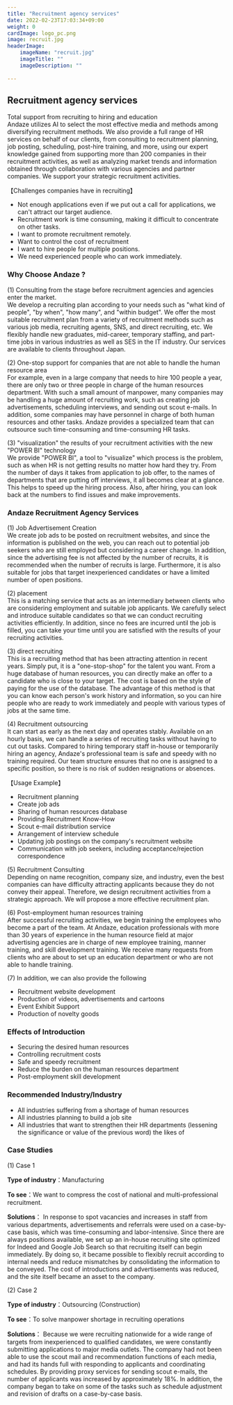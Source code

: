 ```yaml
---
title: "Recruitment agency services"
date: 2022-02-23T17:03:34+09:00
weight: 0
cardImage: logo_pc.png
image: recruit.jpg
headerImage:
    imageName: "recruit.jpg"
    imageTitle: ""
    imageDescription: ""
 
---
```


## Recruitment agency services
Total support from recruiting to hiring and education     
Andaze utilizes AI to select the most effective media and methods among diversifying recruitment methods. We also provide a full range of HR services on behalf of our clients, from consulting to recruitment planning, job posting, scheduling, post-hire training, and more, using our expert knowledge gained from supporting more than 200 companies in their recruitment activities, as well as analyzing market trends and information obtained through collaboration with various agencies and partner companies. We support your strategic recruitment activities.    

【Challenges companies have in recruiting】
* Not enough applications even if we put out a call for applications, we can't attract our target audience.
* Recruitment work is time consuming, making it difficult to concentrate on other tasks.
* I want to promote recruitment remotely.
* Want to control the cost of recruitment
* I want to hire people for multiple positions.
* We need experienced people who can work immediately.

### Why Choose Andaze ?
(1)	Consulting from the stage before recruitment agencies and agencies enter the market.        
We develop a recruiting plan according to your needs such as "what kind of people", "by when", "how many", and "within budget". We offer the most suitable recruitment plan from a variety of recruitment methods such as various job media, recruiting agents, SNS, and direct recruiting, etc. We flexibly handle new graduates, mid-career, temporary staffing, and part-time jobs in various industries as well as SES in the IT industry. Our services are available to clients throughout Japan.

(2)	One-stop support for companies that are not able to handle the human resource area       
For example, even in a large company that needs to hire 100 people a year, there are only two or three people in charge of the human resources department. With such a small amount of manpower, many companies may be handling a huge amount of recruiting work, such as creating job advertisements, scheduling interviews, and sending out scout e-mails. In addition, some companies may have personnel in charge of both human resources and other tasks. Andaze provides a specialized team that can outsource such time-consuming and time-consuming HR tasks.

(3)	"visualization" the results of your recruitment activities with the new "POWER BI" technology       
We provide "POWER BI", a tool to "visualize" which process is the problem, such as when HR is not getting results no matter how hard they try. From the number of days it takes from application to job offer, to the names of departments that are putting off interviews, it all becomes clear at a glance. This helps to speed up the hiring process. Also, after hiring, you can look back at the numbers to find issues and make improvements.

### Andaze Recruitment Agency Services
(1)	Job Advertisement Creation       
We create job ads to be posted on recruitment websites, and since the information is published on the web, you can reach out to potential job seekers who are still employed but considering a career change. In addition, since the advertising fee is not affected by the number of recruits, it is recommended when the number of recruits is large. Furthermore, it is also suitable for jobs that target inexperienced candidates or have a limited number of open positions.

(2)	placement      
This is a matching service that acts as an intermediary between clients who are considering employment and suitable job applicants. We carefully select and introduce suitable candidates so that we can conduct recruiting activities efficiently. In addition, since no fees are incurred until the job is filled, you can take your time until you are satisfied with the results of your recruiting activities.

(3)	direct recruiting     
This is a recruiting method that has been attracting attention in recent years. Simply put, it is a "one-stop-shop" for the talent you want. From a huge database of human resources, you can directly make an offer to a candidate who is close to your target. The cost is based on the style of paying for the use of the database. The advantage of this method is that you can know each person's work history and information, so you can hire people who are ready to work immediately and people with various types of jobs at the same time.

(4)	Recruitment outsourcing       
It can start as early as the next day and operates stably. Available on an hourly basis, we can handle a series of recruiting tasks without having to cut out tasks. Compared to hiring temporary staff in-house or temporarily hiring an agency, Andaze's professional team is safe and speedy with no training required. Our team structure ensures that no one is assigned to a specific position, so there is no risk of sudden resignations or absences.

【Usage Example】
* Recruitment planning
* Create job ads
* Sharing of human resources database
* Providing Recruitment Know-How
* Scout e-mail distribution service
* Arrangement of interview schedule
* Updating job postings on the company's recruitment website
* Communication with job seekers, including acceptance/rejection correspondence

(5)	Recruitment Consulting    
Depending on name recognition, company size, and industry, even the best companies can have difficulty attracting applicants because they do not convey their appeal. Therefore, we design recruitment activities from a strategic approach. We will propose a more effective recruitment plan.

(6)	Post-employment human resources training    
After successful recruiting activities, we begin training the employees who become a part of the team. At Andaze, education professionals with more than 30 years of experience in the human resource field at major advertising agencies are in charge of new employee training, manner training, and skill development training. We receive many requests from clients who are about to set up an education department or who are not able to handle training.

(7)	In addition, we can also provide the following

* Recruitment website development
* Production of videos, advertisements and cartoons
* Event Exhibit Support
* Production of novelty goods

### Effects of Introduction
* Securing the desired human resources
* Controlling recruitment costs
* Safe and speedy recruitment
* Reduce the burden on the human resources department
* Post-employment skill development

### Recommended Industry/Industry
* All industries suffering from a shortage of human resources
* All industries planning to build a job site
* All industries that want to strengthen their HR departments
(lessening the significance or value of the previous word) the likes of

### Case Studies
(1)	Case 1   

**Type of industry**：Manufacturing  

**To see**：We want to compress the cost of national and multi-professional recruitment.     

**Solutions**： In response to spot vacancies and increases in staff from various departments, advertisements and referrals were used on a case-by-case basis, which was time-consuming and labor-intensive. Since there are always positions available, we set up an in-house recruiting site optimized for Indeed and Google Job Search so that recruiting itself can begin immediately. By doing so, it became possible to flexibly recruit according to internal needs and reduce mismatches by consolidating the information to be conveyed. The cost of introductions and advertisements was reduced, and the site itself became an asset to the company.

(2)	Case 2

**Type of industry**：Outsourcing (Construction)   

**To see**：To solve manpower shortage in recruiting operations 

**Solutions**： Because we were recruiting nationwide for a wide range of targets from inexperienced to qualified candidates, we were constantly submitting applications to major media outlets. The company had not been able to use the scout mail and recommendation functions of each media, and had its hands full with responding to applicants and coordinating schedules. By providing proxy services for sending scout e-mails, the number of applicants was increased by approximately 18%. In addition, the company began to take on some of the tasks such as schedule adjustment and revision of drafts on a case-by-case basis.
